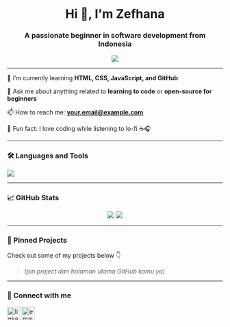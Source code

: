 <h1 align="center">Hi 👋, I'm Zefhana</h1>
<h3 align="center">A passionate beginner in software development from Indonesia</h3>

<p align="center">
  <img src="https://readme-typing-svg.demolab.com/?lines=Welcome+to+my+GitHub!;I+love+learning+new+tech;Let’s+build+cool+stuff+together!&center=true&width=380&height=45">
</p>

---

🌱 I’m currently learning **HTML, CSS, JavaScript, and GitHub**

💬 Ask me about anything related to **learning to code** or **open-source for beginners**

📫 How to reach me: **your.email@example.com**

🎯 Fun fact: I love coding while listening to lo-fi ☕🎧

---

### 🛠️ Languages and Tools
<p align="left">
  <img src="https://skillicons.dev/icons?i=html,css,js,github,vscode" />
</p>

---

### 📈 GitHub Stats
<p align="center">
  <img src="https://github-readme-stats.vercel.app/api?username=ZEFHANAA&show_icons=true&theme=radical" />
  <img src="https://github-readme-streak-stats.herokuapp.com?user=ZEFHANAA&theme=radical&date_format=M%20j%5B%2C%20Y%5D" />
</p>

---

### 📂 Pinned Projects
Check out some of my projects below 👇  
> *(pin project dari halaman utama GitHub kamu ya)*

---

### 🔗 Connect with me
<p align="left">
  <a href="https://linkedin.com/in/yourusername" target="blank"><img align="center" src="https://cdn-icons-png.flaticon.com/512/174/174857.png" alt="linkedin" height="30" /></a>
  <a href="mailto:your.email@example.com" target="blank"><img align="center" src="https://cdn-icons-png.flaticon.com/512/732/732200.png" alt="email" height="30" /></a>
</p>
